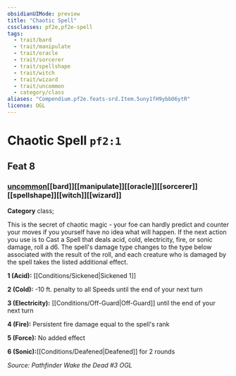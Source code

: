 ```yaml
---
obsidianUIMode: preview
title: "Chaotic Spell"
cssclasses: pf2e,pf2e-spell
tags:
  - trait/bard
  - trait/manipulate
  - trait/oracle
  - trait/sorcerer
  - trait/spellshape
  - trait/witch
  - trait/wizard
  - trait/uncommon
  - category/class
aliases: "Compendium.pf2e.feats-srd.Item.5uny1fH9ybbO6ytR"
license: OGL
---
```

# Chaotic Spell `pf2:1`
## Feat 8
### [uncommon](uncommon "Uncommon Rarity Trait")[[bard]][[manipulate]][[oracle]][[sorcerer]][[spellshape]][[witch]][[wizard]]

**Category** class; 




This is the secret of chaotic magic - your foe can hardly predict and counter your moves if you yourself have no idea what will happen. If the next action you use is to Cast a Spell that deals acid, cold, electricity, fire, or sonic damage, roll a d6. The spell's damage type changes to the type below associated with the result of the roll, and each creature who is damaged by the spell takes the listed additional effect.

**1 (Acid):** [[Conditions/Sickened|Sickened 1]]

**2 (Cold):** -10 ft. penalty to all Speeds until the end of your next turn

**3 (Electricity):** [[Conditions/Off-Guard|Off-Guard]] until the end of your next turn

**4 (Fire):** Persistent fire damage equal to the spell's rank

**5 (Force):** No added effect

**6 (Sonic):**[[Conditions/Deafened|Deafened]] for 2 rounds

*Source: Pathfinder Wake the Dead #3*
*OGL*